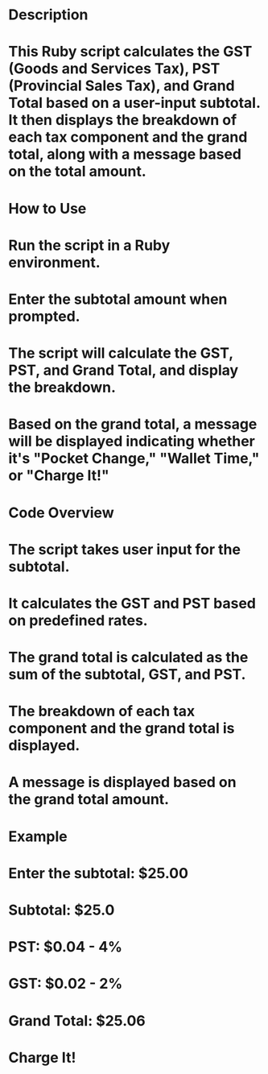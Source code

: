 # Description
# This Ruby script calculates the GST (Goods and Services Tax), PST (Provincial Sales Tax), and Grand Total based on a user-input subtotal. It then displays the breakdown of each tax component and the grand total, along with a message based on the total amount.

# How to Use
# Run the script in a Ruby environment.
# Enter the subtotal amount when prompted.
# The script will calculate the GST, PST, and Grand Total, and display the breakdown.
# Based on the grand total, a message will be displayed indicating whether it's "Pocket Change," "Wallet Time," or "Charge It!"
# Code Overview
# The script takes user input for the subtotal.
# It calculates the GST and PST based on predefined rates.
# The grand total is calculated as the sum of the subtotal, GST, and PST.
# The breakdown of each tax component and the grand total is displayed.
# A message is displayed based on the grand total amount.
# Example
# Enter the subtotal: $25.00
# Subtotal: $25.0
# PST: $0.04 - 4%
# GST: $0.02 - 2%
# Grand Total: $25.06
# Charge It!